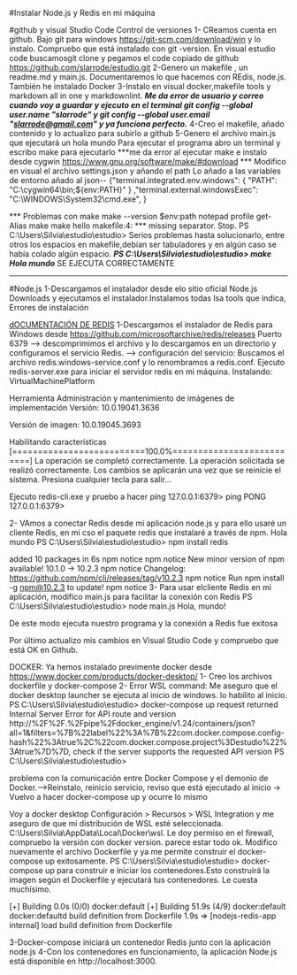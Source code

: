

#Instalar Node.js y Redis en mi máquina

#github y visual Studio Code Control de versiones
1-  CReamos cuenta en github. Bajo git para windows https://git-scm.com/download/win y lo instalo. Compruebo que está instalado  con git -version. 
En visual estudio code buscamosgit clone y pegamos el code copiado de github
https://github.com/slarrode/estudio.git
2-Genero un makefile , un readme.md y main.js.
 Documentaremos lo que hacemos con REdis, node.js. También he instalado Docker
3-Instalo en visual docker,makefile tools y markdown all in one y markdownlint.
***Me da error de usuario y correo cuando voy a guardar y ejecuto en el terminal git config --global user.name "slarrode"  y git config --global user.email "slarrode@gmail.com" y ya funciona perfecto.***
4-Creo el makefile, añado contenido y lo actualizo para subirlo a github
5-Genero el archivo main.js que ejecutará un hola mundo
Para ejecutar el programa abro un terminal y escribo make para ejecutarlo
***me da error al ejecutar make e instalo desde cygwin 
https://www.gnu.org/software/make/#download  *** Modifico en visual el archivo settings.json y añando el path  Lo añado a las variables de entorno
añado al json-- {"terminal.integrated.env.windows": {
    "PATH": "C:\\cygwin64\\bin;${env:PATH}"
}
,"terminal.external.windowsExec": "C:\\WINDOWS\\System32\\cmd.exe",
}
 
 *** Problemas con make make --version   $env:path notepad profile   get-Alias make 
make hello
makefile:4: *** missing separator.  Stop.
PS C:\Users\Silvia\estudio\estudio>  Serios problemas hasta solucionarlo, entre otros los espacios en makefile,debían ser tabuladores y en algún caso se había colado algún espacio.
***PS C:\Users\Silvia\estudio\estudio> make
Hola mundo***  SE EJECUTA CORRECTAMENTE
***
#Node.js
1-Descargamos el instalador desde elo sitio oficial Node.js Downloads y ejecutamos el instalador.Instalamos todas lsa tools que indica, Errores de instalación

[dOCUMENTACIÓN DE REDIS](https://github.com/redis/redis)
1-Descargamos el instalador de Redis para Windows desde https://github.com/microsoftarchive/redis/releases
Puerto 6379
--> descomprimimos el archivo y lo descargamos en un directorio y configuramos el servicio Redis.
--> configuración del servicio: Buscamos el archivo redis.windows-service.conf y lo renombramos a redis.conf. Ejecuto redis-server.exe para iniciar el servidor redis en mi máquina.
Instalando: VirtualMachinePlatform

Herramienta Administración y mantenimiento de imágenes de implementación
Versión: 10.0.19041.3636

Versión de imagen: 10.0.19045.3693

Habilitando características
[==========================100.0%==========================]
La operación se completó correctamente.
La operación solicitada se realizó correctamente. Los cambios se aplicarán una vez que se reinicie el sistema.
Presiona cualquier tecla para salir...

Ejecuto redis-cli.exe y pruebo a hacer ping
127.0.0.1:6379> ping
PONG
127.0.0.1:6379>

2- VAmos a conectar Redis desde mi aplicación node.js y para ello usaré un cliente Redis, en mi cso el paquete redis que instalaré a través de npm. 
Hola mundo
PS C:\Users\Silvia\estudio\estudio> npm install redis

added 10 packages in 6s
npm notice
npm notice New minor version of npm available! 10.1.0 -> 10.2.3
npm notice Changelog: https://github.com/npm/cli/releases/tag/v10.2.3
npm notice Run npm install -g npm@10.2.3 to update!
npm notice
3- Para usar elcliente Redis en mi aplicación, modifico main.js para facilitar la conexión con Redis
PS C:\Users\Silvia\estudio\estudio> node main.js
Hola, mundo!

De este modo ejecuta nuestro programa y la conexión a Redis fue exitosa

Por último actualizo mis cambios en Visual Studio Code y compruebo que está OK en Github.

DOCKER: Ya hemos instalado previmente docker desde https://www.docker.com/products/docker-desktop/
1- Creo los archivos dockerfile y docker-compose
2- Error WSL command: Me aseguro que el docker desktop launcher se ejecuta al inicio de windows. lo habilito al inicio. 
PS C:\Users\Silvia\estudio\estudio> docker-compose up
request returned Internal Server Error for API route and version http://%2F%2F.%2Fpipe%2Fdocker_engine/v1.24/containers/json?all=1&filters=%7B%22label%22%3A%7B%22com.docker.compose.config-hash%22%3Atrue%2C%22com.docker.compose.project%3Destudio%22%3Atrue%7D%7D, check if the server supports the requested API version
PS C:\Users\Silvia\estudio\estudio> 

problema con la comunicación entre Docker Compose y el demonio de Docker.-->Reinstalo, reinicio servicio, reviso que está ejecutado al inicio -> Vuelvo a hacer docker-compose up y ocurre lo mismo 

Voy a docker desktop Configuración > Recursos > WSL Integration y me aseguro  de que mi distribución de WSL esté seleccionada.  C:\Users\Silvia\AppData\Local\Docker\wsl. Le doy permiso en el firewall, compruebo la versión con docker version. parece estar todo ok. Modifico nuevamente el archivo Dockerfile y ya me permite construir el docker-compose up exitosamente.
PS C:\Users\Silvia\estudio\estudio> docker-compose up para construir e iniciar los contenedores.Esto construirá la imagen según el Dockerfile y ejecutará tus contenedores. Le cuesta muchísimo.

[+] Building 0.0s (0/0)                                                                                                            docker:default
[+] Building 51.9s (4/9)                                                                                                                                               docker:default                     docker:defaultd build definition from Dockerfile                                                                                                            1.9s
 => [nodejs-redis-app internal] load build definition from Dockerfile 

3-Docker-compose iniciará un contenedor Redis junto con la aplicación node.js
4-Con los contenedores en funcionamiento, la aplicación Node.js  está disponible en http://localhost:3000. 